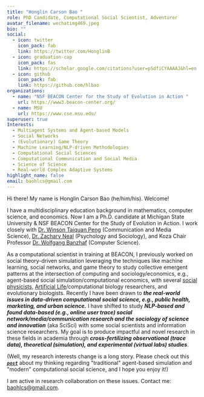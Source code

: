 ```yaml
---
title: "Honglin Carson Bao "
role: PhD Candidate, Computational Social Scientist, Adventurer
avatar_filename: wechatimg469.jpeg
bio: ""
social:
  - icon: twitter
    icon_pack: fab
    link: https://twitter.com/HonglinB
  - icon: graduation-cap
    icon_pack: fas
    link: https://scholar.google.com/citations?user=pSdfiCYAAAAJ&hl=en
  - icon: github
    icon_pack: fab
    link: https://github.com/hlbao
organizations:
  - name: "NSF BEACON Center for the Study of Evolution in Action "
    url: https://www3.beacon-center.org/
  - name: MSU
    url: https://www.cse.msu.edu/
superuser: true
Interests:
  - Multiagent Systems and Agent-based Models
  - Social Networks
  - (Evolutionary) Game Theory
  - Machine Learning/NLP-driven Methodologies
  - Computational Social Sciences
  - Computational Communication and Social Media
  - Science of Science
  - Real-world Complex Adaptive Systems
highlight_name: false
email: baohlcs@gmail.com
---
```

Hi there! My name is Honglin Carson Bao (he/him/his). Welcome!

I have a multidisciplinary education background in mathematics, computer science, and economics. Now I am a Ph.D. candidate at Michigan State University & NSF BEACON Center for the Study of Evolution in Action. I work closely with [Dr. Winson Taiquan Peng](https://comartsci.msu.edu/our-people/taiquan-winson-peng) (Communication and Media Science), [Dr. Zachary Neal](https://www.zacharyneal.com/) (Psychology and Sociology), and Koza Chair Professor [Dr. Wolfgang Banzhaf](http://www.cse.msu.edu/~banzhafw/) (Computer Science).

As a computational scientist in training at BEACON, I previously worked on social theory-driven simulation leveraging the techniques like machine learning, social networks, and game theory to study collective emergent patterns at the intersection of computing and sociology/economics, e.g., agent-based social simulation/computational economics, with several [social physicists](https://en.wikipedia.org/wiki/Social_physics), [Artificial Life](<https://en.wikipedia.org/wiki/Artificial_life#:~:text=Artificial%20life%20(often%20abbreviated%20ALife,models%2C%20robotics%2C%20and%20biochemistry.>)/computational biology researchers, and evolutionary biologists. Recently I have been drawn to ***the real-world issues in data-driven computational social science, e.g., public health, marketing, and urban science.*** I have shifted to study ***NLP-based and found data-based (e.g., online user trace) social network/media/communication research and the sociology of science and innovation*** (aka SciSci) with some social scientists and information science researchers. My goal is to produce impactful and novel research in these fields in academia through ***cross-fertilizing observational (trace data), theoretical (simulation), and experimental (virtual labs) studies***.

(Well, my research interests change is a long story. Please check out this ***[`post`](https://www.carsonhlbao.com/post/filling-in-the-missing-data-of-theory-driven-agent-based-simulation-in-social-sciences/)*** about my thinking regarding "traditional" agent-based simulation and "modern" computational social science, and I hope you enjoy it!)

I am active in research collaboration on these issues. Contact me: baohlcs@gmail.com.